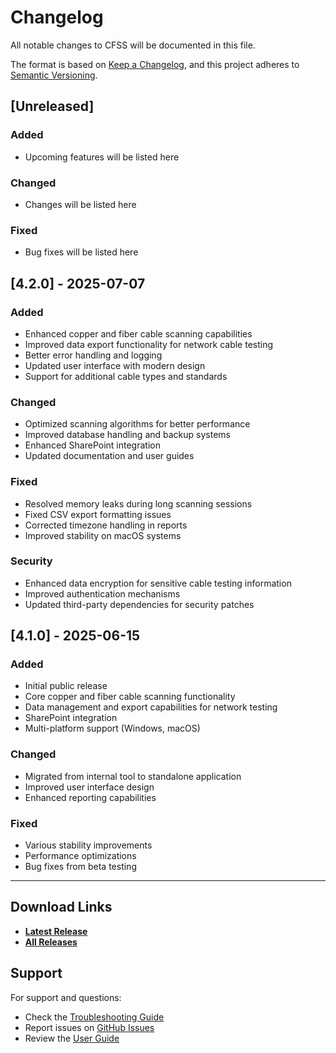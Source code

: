 # Changelog

All notable changes to CFSS will be documented in this file.

The format is based on [Keep a Changelog](https://keepachangelog.com/en/1.0.0/),
and this project adheres to [Semantic Versioning](https://semver.org/spec/v2.0.0.html).

## [Unreleased]

### Added
- Upcoming features will be listed here

### Changed
- Changes will be listed here

### Fixed
- Bug fixes will be listed here

## [4.2.0] - 2025-07-07

### Added
- Enhanced copper and fiber cable scanning capabilities
- Improved data export functionality for network cable testing
- Better error handling and logging
- Updated user interface with modern design
- Support for additional cable types and standards

### Changed
- Optimized scanning algorithms for better performance
- Improved database handling and backup systems
- Enhanced SharePoint integration
- Updated documentation and user guides

### Fixed
- Resolved memory leaks during long scanning sessions
- Fixed CSV export formatting issues
- Corrected timezone handling in reports
- Improved stability on macOS systems

### Security
- Enhanced data encryption for sensitive cable testing information
- Improved authentication mechanisms
- Updated third-party dependencies for security patches

## [4.1.0] - 2025-06-15

### Added
- Initial public release
- Core copper and fiber cable scanning functionality
- Data management and export capabilities for network testing
- SharePoint integration
- Multi-platform support (Windows, macOS)

### Changed
- Migrated from internal tool to standalone application
- Improved user interface design
- Enhanced reporting capabilities

### Fixed
- Various stability improvements
- Performance optimizations
- Bug fixes from beta testing

---

## Download Links

- **[Latest Release](https://github.com/rc91470/cfss_releases/releases/latest)**
- **[All Releases](https://github.com/rc91470/cfss_releases/releases)**

## Support

For support and questions:
- Check the [Troubleshooting Guide](documentation/troubleshooting.md)
- Report issues on [GitHub Issues](https://github.com/rc91470/cfss_releases/issues)
- Review the [User Guide](documentation/user_guide.md)
